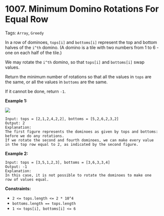 # 1007. Minimum Domino Rotations For Equal Row

Tags: `Array`, `Greedy`

In a row of dominoes, `tops[i]` and `bottoms[i]` represent the top and bottom halves of the `i^th` domino. (A domino is a tile with two numbers from 1 to 6 - one on each half of the tile.)

We may rotate the `i^th` domino, so that `tops[i]` and `bottoms[i]` swap values.

Return the minimum number of rotations so that all the values in `tops` are the same, or all the values in `bottoms` are the same.

If it cannot be done, return `-1`.

**Example 1:**

![](https://assets.leetcode.com/uploads/2021/05/14/domino.png)
```
Input: tops = [2,1,2,4,2,2], bottoms = [5,2,6,2,3,2]
Output: 2
Explanation: 
The first figure represents the dominoes as given by tops and bottoms: before we do any rotations.
If we rotate the second and fourth dominoes, we can make every value in the top row equal to 2, as indicated by the second figure.
```

**Example 2:**

```
Input: tops = [3,5,1,2,3], bottoms = [3,6,3,3,4]
Output: -1
Explanation: 
In this case, it is not possible to rotate the dominoes to make one row of values equal.
```

**Constraints:**

*   `2 <= tops.length <= 2 * 10^4`
*   `bottoms.length == tops.length`
*   `1 <= tops[i], bottoms[i] <= 6`